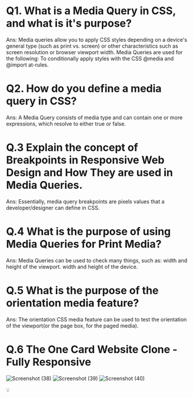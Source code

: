 # Q1. What is a Media Query in CSS, and what is it's purpose?

Ans: Media queries allow you to apply CSS styles depending on a device's general type (such as print vs. screen) or other characteristics such as screen resolution or browser viewport width. Media Queries are used for the following: To conditionally apply styles with the CSS @media and @import at-rules.

# Q2. How do you define a media query in CSS?

Ans: A Media Query consists of media type and can contain one or more expressions, which resolve to either true or false.

# Q.3 Explain the concept of Breakpoints in Responsive Web Design and How They are used in Media Queries.

Ans: Essentially, media query breakpoints are pixels values that a developer/designer can define in CSS.

# Q.4 What is the purpose of using Media Queries for Print Media?

Ans: Media Queries can be used to check many things, such as: width and height of the viewport. width and height of the device.

# Q.5 What is the purpose of the orientation media feature?

Ans: The orientation CSS media feature can be used to test the orientation of the viewport(or the page box, for the paged media).

# Q.6 The One Card Website Clone - Fully Responsive

![Screenshot (38)](https://github.com/shon-developer/React-Meal-App/assets/119747143/a04dbe74-3011-46a8-a736-d01e5fc8b9c6)
![Screenshot (39)](https://github.com/shon-developer/React-Meal-App/assets/119747143/69aa0ac8-e0bc-4f4b-87d2-fe3a13250d4e)
![Screenshot (40)](https://github.com/shon-developer/React-Meal-App/assets/119747143/a0505d68-59ad-437d-b211-150e90a6fa80)

💡
